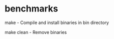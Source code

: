 # benchmarks

make   -   Compile and install binaries in bin directory

make clean   -   Remove binaries


